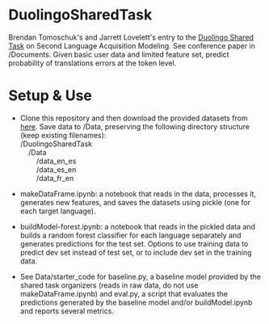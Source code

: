 # DuolingoSharedTask
Brendan Tomoschuk's and Jarrett Lovelett's entry to the [Duolingo Shared Task](http://sharedtask.duolingo.com/) on Second Language Acquisition Modeling. See conference paper in /Documents. Given basic user data and limited feature set, predict probability of translations errors at the token level. 

# Setup & Use 
* Clone this repository and then download the provided datasets from [here](https://dataverse.harvard.edu/dataset.xhtml?persistentId=doi:10.7910/DVN/8SWHNO). Save data to /Data, preserving the following directory structure (keep existing filenames):  
/DuolingoSharedTask  
&nbsp;&nbsp;&nbsp;&nbsp;/Data  
&nbsp;&nbsp;&nbsp;&nbsp;&nbsp;&nbsp;&nbsp;&nbsp;/data_en_es  
&nbsp;&nbsp;&nbsp;&nbsp;&nbsp;&nbsp;&nbsp;&nbsp;/data_es_en  
&nbsp;&nbsp;&nbsp;&nbsp;&nbsp;&nbsp;&nbsp;&nbsp;/data_fr_en  

* makeDataFrame.ipynb: a notebook that reads in the data, processes it, generates new features, and saves the datasets using pickle (one for each target language). 
* buildModel-forest.ipynb: a notebook that reads in the pickled data and builds a random forest classifier for each language separately and generates predictions for the test set. Options to use training data to predict dev set instead of test set, or to include dev set in the training data. 
* See Data/starter_code for baseline.py, a baseline model provided by the shared task organizers (reads in raw data, do not use makeDataFrame.ipynb) and eval.py, a script that evaluates the predictions generated by the baseline model and/or buildModel.ipynb and reports several metrics. 
